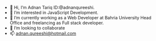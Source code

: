 - 👋 Hi, I’m Adnan Tariq ID:@adnanqureeshi.
- 👀 I’m interested in JavaScript Development.
- 🌱 I’m currently working as a Web Developer at Bahria University Head Office and freelancing as Full stack developer.
- 💞️ I’m looking to collaborate
- 📫 adnan.qureeshi@hotmail.com

<!---
adnanqureeshi/adnanqureeshi is a ✨ special ✨ repository because its `README.md` (this file) appears on your GitHub profile.
You can click the Preview link to take a look at your changes.
--->
